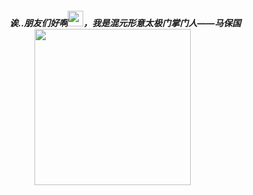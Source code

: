 ##### 诶..朋友们好啊<img src="https://media.giphy.com/media/hvRJCLFzcasrR4ia7z/giphy.gif" width="25px">，我是混元形意太极门掌门人——马保国                                              <img src="https://github.com/Kingbultsea/Kingbultsea/blob/master/mbg.gif" style="margin-left: 40px" width = "250" height = "250" alt=""/>
